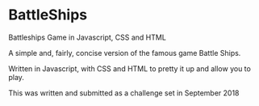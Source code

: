# BattleShips
Battleships Game in Javascript, CSS and HTML

A simple and, fairly, concise version of the famous game Battle Ships.

Written in Javascript, with CSS and HTML to pretty it up and allow you to play.

This was written and submitted as a challenge set in September 2018
